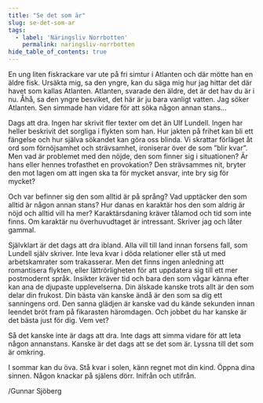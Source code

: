 ```yaml
---
title: "Se det som är"
slug: se-det-som-ar
tags:
  - label: 'Näringsliv Norrbotten'
    permalink: naringsliv-norrbotten
hide_table_of_contents: true
---
```

En ung liten fiskrackare var ute på fri simtur i Atlanten och där mötte han en äldre fisk. Ursäkta mig, sa den yngre, kan du säga mig hur jag hittar det där havet som kallas Atlanten. Atlanten, svarade den äldre, det är det hav du är i nu. Åhå, sa den yngre besviket, det här är ju bara vanligt vatten. Jag söker Atlanten. Sen simmade han vidare för att söka någon annan stans…

<!--truncate-->

Dags att dra. Ingen har skrivit fler texter om det än Ulf Lundell. Ingen har heller beskrivit det sorgliga i flykten som han. Hur jakten på frihet kan bli ett fängelse och hur själva sökandet kan göra oss blinda. Vi skrattar förläget åt ord som förnöjsamhet och strävsamhet, ironiserar över de som ”blir kvar”. Men vad är problemet med den nöjde, den som finner sig i situationen? Är hans eller hennes trofasthet en provokation? Den strävsammes nit, bryter den mot lagen om att ingen ska ta för mycket ansvar, inte bry sig för mycket? 

Och var befinner sig den som alltid är på språng? Vad upptäcker den som alltid är någon annan stans? Hur danas en karaktär hos den som aldrig är nöjd och alltid vill ha mer? Karaktärsdaning kräver tålamod och tid som inte finns. Om karaktär nu överhuvudtaget är intressant. Skriver jag och låter gammal.

Självklart är det dags att dra ibland. Alla vill till land innan forsens fall, som Lundell själv skriver. Inte leva kvar i döda relationer eller stå ut med arbetskamrater som trakasserar. Men det finns ingen anledning att romantisera flykten, eller lättrörligheten för att uppdatera sig till ett mer postmodernt språk. Insikter kräver tid och bara den som vågar känna efter kan ana de djupaste upplevelserna. Din älskade kanske trots allt är den som delar din frukost. Din bästa vän kanske ändå är den som sa dig ett sanningens ord. Den sanna glädjen är kanske vad du kände sekunden innan leendet bröt fram på fikarasten häromdagen. Och jobbet du har kanske är det bästa just för dig. Vem vet?

Så det kanske inte är dags att dra. Inte dags att simma vidare för att leta någon annanstans. Kanske är det dags att se det som är. Lyssna till det som är omkring.

I sommar kan du öva. Stå kvar i solen, känn regnet mot din kind. Öppna dina sinnen. Någon knackar på själens dörr. Inifrån och utifrån.

/Gunnar Sjöberg
